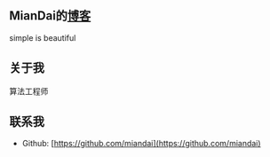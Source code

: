 ## MianDai的[博客](http://miandai.github.io/)

simple is beautiful

## 关于我

算法工程师

## 联系我

* Github: [https://github.com/miandai](https://github.com/miandai)

